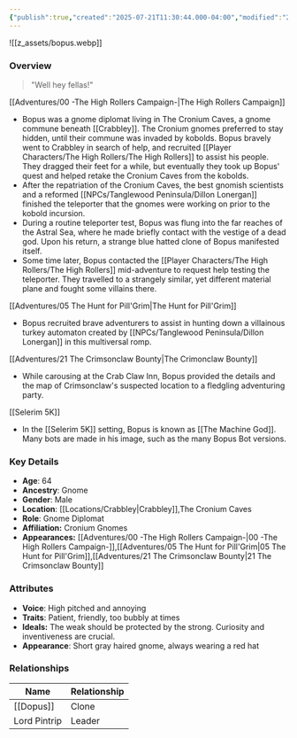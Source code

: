 ```yaml
---
{"publish":true,"created":"2025-07-21T11:30:44.000-04:00","modified":"2025-09-29T09:38:30.299-04:00","published":"2025-09-29T09:38:30.299-04:00","cssclasses":"","Age":"64","Ancestry":"Gnome","Gender":"Male","Location":["[[Locations/Crabbley]]","The Cronium Caves"],"Role":["Gnome Diplomat"],"Affiliation":["Cronium Gnomes"],"Appearances":["[[00 -The High Rollers Campaign-]]","[[05 The Hunt for Pill'Grim]]","[[21 The Crimsonclaw Bounty]]"]}
---
```



![[z_assets/bopus.webp]]

### Overview
> "Well hey fellas!" 

[[Adventures/00 -The High Rollers Campaign-\|The High Rollers Campaign]]
- Bopus was a gnome diplomat living in The Cronium Caves, a gnome commune beneath [[Crabbley]]. The Cronium gnomes preferred to stay hidden, until their commune was invaded by kobolds. Bopus bravely went to Crabbley in search of help, and recruited [[Player Characters/The High Rollers/The High Rollers]] to assist his people. They dragged their feet for a while, but eventually they took up Bopus' quest and helped retake the Cronium Caves from the kobolds.
- After the repatriation of the Cronium Caves, the best gnomish scientists and a reformed [[NPCs/Tanglewood Peninsula/Dillon Lonergan]] finished the teleporter that the gnomes were working on prior to the kobold incursion.
- During a routine teleporter test, Bopus was flung into the far reaches of the Astral Sea, where he made briefly contact with the vestige of a dead god. Upon his return, a strange blue hatted clone of Bopus manifested itself.
- Some time later, Bopus contacted the [[Player Characters/The High Rollers/The High Rollers]] mid-adventure to request help testing the teleporter. They travelled to a strangely similar, yet different material plane and fought some villains there.

[[Adventures/05 The Hunt for Pill'Grim\|The Hunt for Pill'Grim]]
- Bopus recruited brave adventurers to assist in hunting down a villainous turkey automaton created by [[NPCs/Tanglewood Peninsula/Dillon Lonergan]] in this multiversal romp.

[[Adventures/21 The Crimsonclaw Bounty\|The Crimonclaw Bounty]]
- While carousing at the Crab Claw Inn, Bopus provided the details and the map of Crimsonclaw's suspected location to a fledgling adventuring party.

[[Selerim 5K]]
- In the [[Selerim 5K]] setting, Bopus is known as [[The Machine God]]. Many bots are made in his image, such as the many Bopus Bot versions.

### Key Details
- **Age**: 64
- **Ancestry**: Gnome
- **Gender**: Male
- **Location**: [[Locations/Crabbley\|Crabbley]],The Cronium Caves
- **Role**: Gnome Diplomat
- **Affiliation:** Cronium Gnomes
- **Appearances:** [[Adventures/00 -The High Rollers Campaign-\|00 -The High Rollers Campaign-]],[[Adventures/05 The Hunt for Pill'Grim\|05 The Hunt for Pill'Grim]],[[Adventures/21 The Crimsonclaw Bounty\|21 The Crimsonclaw Bounty]]

### Attributes
- **Voice**: High pitched and annoying
- **Traits**: Patient, friendly, too bubbly at times
- **Ideals:** The weak should be protected by the strong. Curiosity and inventiveness are crucial.
- **Appearance**: Short gray haired gnome, always wearing a red hat

### Relationships

| Name         | Relationship |
| ------------ | ------------ |
| [[Dopus]]    | Clone        |
| Lord Pintrip | Leader       |
